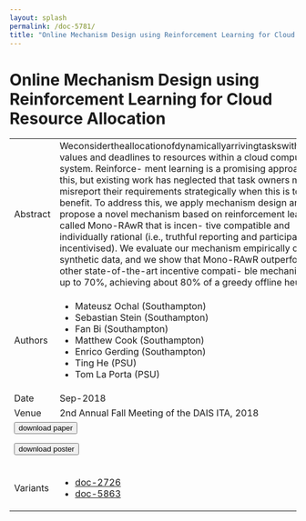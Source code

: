 ```yaml
---
layout: splash
permalink: /doc-5781/
title: "Online Mechanism Design using Reinforcement Learning for Cloud Resource Allocation"
---
```


# Online Mechanism Design using Reinforcement Learning for Cloud Resource Allocation

<table>
    <tbody>
    <tr>
        <td>Abstract</td>
        <td>Weconsidertheallocationofdynamicallyarrivingtaskswithvarying values and deadlines to resources within a cloud computing system. Reinforce- ment learning is a promising approach for this, but existing work has neglected that task owners may misreport their requirements strategically when this is to their benefit. To address this, we apply mechanism design and propose a novel mechanism based on reinforcement learning called Mono-RAwR that is incen- tive compatible and individually rational (i.e., truthful reporting and participation are incentivised). We evaluate our mechanism empirically on synthetic data, and we show that Mono-RAwR outperforms other state-of-the-art incentive compati- ble mechanisms by up to 70%, achieving about 80% of a greedy offline heuristic.</td>
    </tr>
    <tr>
        <td>Authors</td>
        <td>
            <ul>
                <li>Mateusz Ochal (Southampton)</li>
                <li>Sebastian Stein (Southampton)</li>
                <li>Fan Bi (Southampton)</li>
                <li>Matthew Cook (Southampton)</li>
                <li>Enrico Gerding (Southampton)</li>
                <li>Ting He (PSU)</li>
                <li>Tom La Porta (PSU)</li>
            </ul>
        </td>
    </tr>
    <tr>
        <td>Date</td>
        <td>Sep-2018</td>
    </tr>
    <tr>
        <td>Venue</td>
        <td>2nd Annual Fall Meeting of the DAIS ITA, 2018</td>
    </tr>
        <tr>
            <td colspan="2">
                <form method="get" action="https://ibm.box.com/v/doc-5781-paper">
                    <button type="submit">download paper</button>
                </form>
                <form method="get" action="https://ibm.box.com/v/doc-5781-poster">
                    <button type="submit">download poster</button>
                </form>
            </td>
        </tr>
        <tr>
            <td>Variants</td>
            <td>
                <ul>
                    <li><a href="\doc-2726\">doc-2726</a></li>
                    <li><a href="\doc-5863\">doc-5863</a></li>
                </ul>
            </td>
        </tr>
    </tbody>
</table>
